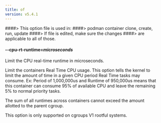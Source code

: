 ```yaml
---
title: of
version: v5.4.1
---
```


####> This option file is used in:
####>   podman container clone, create, run, update
####> If file is edited, make sure the changes
####> are applicable to all of those.
#### **--cpu-rt-runtime**=*microseconds*

Limit the CPU real-time runtime in microseconds.

Limit the containers Real Time CPU usage. This option tells the kernel to limit the amount of time in a given CPU period Real Time tasks may consume. Ex:
Period of 1,000,000us and Runtime of 950,000us means that this container can consume 95% of available CPU and leave the remaining 5% to normal priority tasks.

The sum of all runtimes across containers cannot exceed the amount allotted to the parent cgroup.

This option is only supported on cgroups V1 rootful systems.
